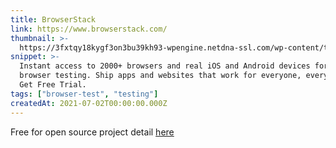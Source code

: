 ```yaml
---
title: BrowserStack
link: https://www.browserstack.com/
thumbnail: >-
  https://3fxtqy18kygf3on3bu39kh93-wpengine.netdna-ssl.com/wp-content/themes/browserstack/img/favicons/apple-touch-icon.png
snippet: >-
  Instant access to 2000+ browsers and real iOS and Android devices for cross
  browser testing. Ship apps and websites that work for everyone, every time.
  Get Free Trial.
tags: ["browser-test", "testing"]
createdAt: 2021-07-02T00:00:00.000Z
---
```

Free for open source project 
detail [here](https://www.browserstack.com/open-source)